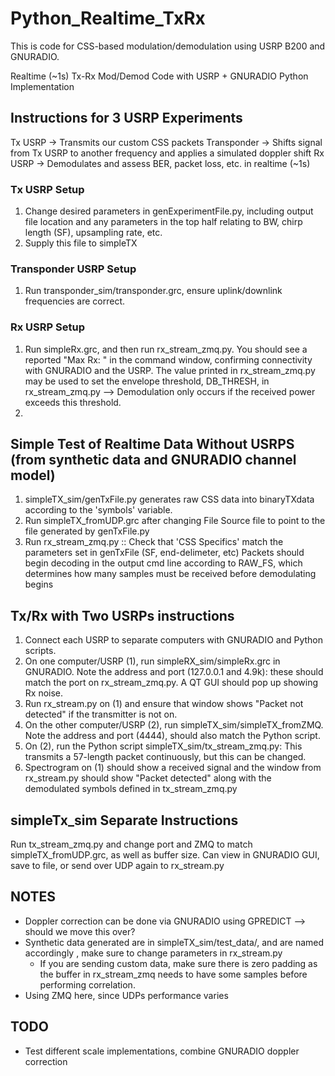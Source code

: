 # Python_Realtime_TxRx
This is code for CSS-based modulation/demodulation using USRP B200 and GNURADIO. 

Realtime (~1s) Tx-Rx Mod/Demod Code with USRP + GNURADIO Python Implementation

## Instructions for 3 USRP Experiments 
Tx USRP -> Transmits our custom CSS packets
Transponder -> Shifts signal from Tx USRP to another frequency and applies a simulated doppler shift 
Rx USRP -> Demodulates and assess BER, packet loss, etc. in realtime (~1s) 

### Tx USRP Setup 
1. Change desired parameters in genExperimentFile.py, including output file location and any parameters in the top half relating to BW, chirp length (SF), upsampling rate, etc. 
2. Supply this file to simpleTX

### Transponder USRP Setup 
1. Run transponder_sim/transponder.grc, ensure uplink/downlink frequencies are correct.  

### Rx USRP Setup  
1. Run simpleRx.grc, and then run rx_stream_zmq.py. You should see a reported "Max Rx: " in the command window, confirming connectivity with GNURADIO and the USRP. The value printed in rx_stream_zmq.py may be used to set the envelope threshold, DB_THRESH, in rx_stream_zmq.py --> Demodulation only occurs if the received power exceeds this threshold. 
2. 


## Simple Test of Realtime Data Without USRPS (from synthetic data and GNURADIO channel model) 
1. simpleTX_sim/genTxFile.py generates raw CSS data into binaryTXdata according to the 'symbols' variable. 
2. Run simpleTX_fromUDP.grc after changing File Source file to point to the file generated by genTxFile.py
3. Run rx_stream_zmq.py :: Check that 'CSS Specifics' match the parameters set in genTxFile (SF, end-delimeter, etc)
   Packets should begin decoding in the output cmd line according to RAW_FS, which determines how many samples must be 
   received before demodulating begins

## Tx/Rx with Two USRPs instructions 
1. Connect each USRP to separate computers with GNURADIO and Python scripts. 
2. On one computer/USRP (1), run simpleRX_sim/simpleRx.grc in GNURADIO. Note the address and port 
   (127.0.0.1 and 4.9k): these should match the port on rx_stream_zmq.py. A QT GUI should pop up showing Rx noise. 
3. Run rx_stream.py on (1) and ensure that window shows "Packet not detected" if the transmitter is not on. 
4. On the other computer/USRP (2), run simpleTX_sim/simpleTX_fromZMQ. Note the address and port (4444), 
   should also match the Python script. 
5. On (2), run the Python script simpleTX_sim/tx_stream_zmq.py: This transmits a 57-length packet 
   continuously, but this can be changed. 
6. Spectrogram on (1) should show a received signal and the window from rx_stream.py should show "Packet detected" 
   along with the demodulated symbols defined in tx_stream_zmq.py 

## simpleTx_sim Separate Instructions 
Run tx_stream_zmq.py and change port and ZMQ to match simpleTX_fromUDP.grc, as well as buffer size. 
Can view in GNURADIO GUI, save to file, or send over UDP again to rx_stream.py 

## NOTES 
* Doppler correction can be done via GNURADIO using GPREDICT --> should we move this over? 
* Synthetic data generated are in simpleTX_sim/test_data/, and are named accordingly , make sure to change parameters in rx_stream.py
	* If you are sending custom data, make sure there is zero padding as the buffer in rx_stream_zmq needs to have some samples before performing correlation.
* Using ZMQ here, since UDPs performance varies

## TODO 
* Test different scale implementations, combine GNURADIO doppler correction
